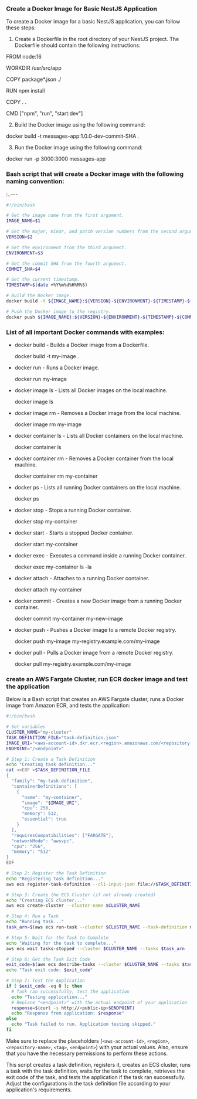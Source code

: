 ### Create a Docker Image for Basic NestJS Application

To create a Docker image for a basic NestJS application, you can follow these steps:

1. Create a Dockerfile in the root directory of your NestJS project. The Dockerfile should contain the following instructions:

FROM node:16

WORKDIR /usr/src/app

COPY package*.json ./

RUN npm install

COPY . .

CMD ["npm", "run", "start:dev"]

2. Build the Docker image using the following command:

docker build -t messages-app:1.0.0-dev-commit-SHA .

3. Run the Docker image using the following command:

docker run -p 3000:3000 messages-app

### Bash script that will create a Docker image with the following naming convention:

<image-name>:<major>.<minor>.<patch>-<environment>-<timestamp>-<commit-SHA>

```bash
#!/bin/bash

# Get the image name from the first argument.
IMAGE_NAME=$1

# Get the major, minor, and patch version numbers from the second argument.
VERSION=$2

# Get the environment from the third argument.
ENVIRONMENT=$3

# Get the commit SHA from the fourth argument.
COMMIT_SHA=$4

# Get the current timestamp.
TIMESTAMP=$(date +%Y%m%d%H%M%S)

# Build the Docker image.
docker build -t ${IMAGE_NAME}:${VERSION}-${ENVIRONMENT}-${TIMESTAMP}-${COMMIT_SHA} .

# Push the Docker image to the registry.
docker push ${IMAGE_NAME}:${VERSION}-${ENVIRONMENT}-${TIMESTAMP}-${COMMIT_SHA}
```


### List of all important Docker commands with examples:

- docker build - Builds a Docker image from a Dockerfile.

  docker build -t my-image .

- docker run - Runs a Docker image.

  docker run my-image

- docker image ls - Lists all Docker images on the local machine.

  docker image ls

- docker image rm - Removes a Docker image from the local machine.

  docker image rm my-image


- docker container ls - Lists all Docker containers on the local machine.

  docker container ls

- docker container rm - Removes a Docker container from the local machine.

  docker container rm my-container

- docker ps - Lists all running Docker containers on the local machine.

  docker ps

- docker stop - Stops a running Docker container.

  docker stop my-container

- docker start - Starts a stopped Docker container.

  docker start my-container

- docker exec - Executes a command inside a running Docker container.

  docker exec my-container ls -la

- docker attach - Attaches to a running Docker container.

  docker attach my-container

- docker commit - Creates a new Docker image from a running Docker container.

  docker commit my-container my-new-image

- docker push - Pushes a Docker image to a remote Docker registry.

  docker push my-image my-registry.example.com/my-image

- docker pull - Pulls a Docker image from a remote Docker registry.

  docker pull my-registry.example.com/my-image


### create an AWS Fargate Cluster, run ECR docker image and test the application

Below is a Bash script that creates an AWS Fargate cluster, runs a Docker image from Amazon ECR, and tests the application:

```bash
#!/bin/bash

# Set variables
CLUSTER_NAME="my-cluster"
TASK_DEFINITION_FILE="task-definition.json"
IMAGE_URI="<aws-account-id>.dkr.ecr.<region>.amazonaws.com/<repository-name>:<tag>"
ENDPOINT="/<endpoint>"

# Step 1: Create a Task Definition
echo "Creating task definition..."
cat <<EOF >$TASK_DEFINITION_FILE
{
  "family": "my-task-definition",
  "containerDefinitions": [
    {
      "name": "my-container",
      "image": "$IMAGE_URI",
      "cpu": 256,
      "memory": 512,
      "essential": true
    }
  ],
  "requiresCompatibilities": ["FARGATE"],
  "networkMode": "awsvpc",
  "cpu": "256",
  "memory": "512"
}
EOF

# Step 2: Register the Task Definition
echo "Registering task definition..."
aws ecs register-task-definition --cli-input-json file://$TASK_DEFINITION_FILE

# Step 3: Create the ECS Cluster (if not already created)
echo "Creating ECS cluster..."
aws ecs create-cluster --cluster-name $CLUSTER_NAME

# Step 4: Run a Task
echo "Running task..."
task_arn=$(aws ecs run-task --cluster $CLUSTER_NAME --task-definition my-task-definition --query 'tasks[0].taskArn' --output text)

# Step 5: Wait for the Task to Complete
echo "Waiting for the task to complete..."
aws ecs wait tasks-stopped --cluster $CLUSTER_NAME --tasks $task_arn

# Step 6: Get the Task Exit Code
exit_code=$(aws ecs describe-tasks --cluster $CLUSTER_NAME --tasks $task_arn --query 'tasks[0].containers[0].exitCode' --output text)
echo "Task exit code: $exit_code"

# Step 7: Test the Application
if [ $exit_code -eq 0 ]; then
  # Task ran successfully, test the application
  echo "Testing application..."
  # Replace "<endpoint>" with the actual endpoint of your application
  response=$(curl -s http://<public-ip>$ENDPOINT)
  echo "Response from application: $response"
else
  echo "Task failed to run. Application testing skipped."
fi
```

Make sure to replace the placeholders (`<aws-account-id>`, `<region>`, `<repository-name>`, `<tag>`, `<endpoint>`) with your actual values. Also, ensure that you have the necessary permissions to perform these actions.

This script creates a task definition, registers it, creates an ECS cluster, runs a task with the task definition, waits for the task to complete, retrieves the exit code of the task, and tests the application if the task ran successfully. Adjust the configurations in the task definition file according to your application's requirements.





